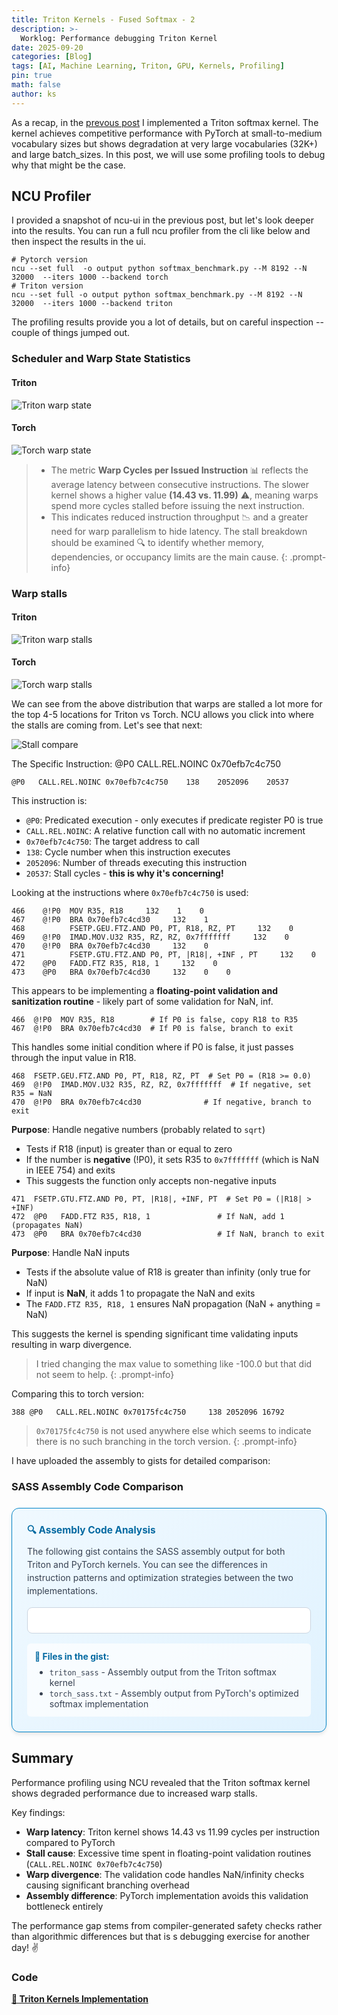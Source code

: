 ```yaml
---
title: Triton Kernels - Fused Softmax - 2
description: >-
  Worklog: Performance debugging Triton Kernel
date: 2025-09-20
categories: [Blog]
tags: [AI, Machine Learning, Triton, GPU, Kernels, Profiling]
pin: true
math: false
author: ks
---
```


As a recap, in the [prevous post](../posts/triton-kernels-softmax) I implemented a Triton softmax kernel. The kernel achieves competitive performance with PyTorch at small-to-medium vocabulary sizes but shows degradation at very large vocabularies (32K+) and large batch_sizes. In this post, we will use some profiling tools to debug why that might be the case. 

## NCU Profiler

I provided a snapshot of ncu-ui in the previous post, but let's look deeper into the results. You can run a full ncu profiler from the cli like below and then inspect the results in the ui.

```shell
# Pytorch version
ncu --set full  -o output python softmax_benchmark.py --M 8192 --N 32000  --iters 1000 --backend torch
# Triton version
ncu --set full -o output python softmax_benchmark.py --M 8192 --N 32000  --iters 1000 --backend triton
```

The profiling results provide you a lot of details, but on careful inspection -- couple of things jumped out.

### Scheduler and Warp State Statistics

#### Triton

![Triton warp state](/assets/softmax_warp_state_stats_triton.png)

#### Torch
![Torch warp state](/assets/softmax_warp_state_stats_torch.png)

> - The metric **Warp Cycles per Issued Instruction** 📊 reflects the average latency between consecutive instructions. The slower kernel shows a higher value **(14.43 vs. 11.99)** ⚠️, meaning warps spend more cycles stalled before issuing the next instruction. 
> - This indicates reduced instruction throughput 📉 and a greater need for warp parallelism to hide latency. The stall breakdown should be examined 🔍 to identify whether memory, dependencies, or occupancy limits are the main cause.
{: .prompt-info}

### Warp stalls 

#### Triton

![Triton warp stalls](/assets/softmax_ncu_warp_stalls_triton.png)

#### Torch
![Torch warp stalls](/assets/softmax_ncu_warp_stalls_torch.png)

We can see from the above distribution that warps are stalled a lot more for the top 4-5 locations for Triton vs Torch. NCU allows you click into where the stalls are coming from. Let's see that next:

![Stall compare](/assets/softmax_ncu_stall_sass_compare.png)

The Specific Instruction: @P0 CALL.REL.NOINC 0x70efb7c4c750

```
@P0   CALL.REL.NOINC 0x70efb7c4c750    138    2052096    20537
```

This instruction is:

- `@P0`: Predicated execution - only executes if predicate register P0 is true
- `CALL.REL.NOINC`: A relative function call with no automatic increment
- `0x70efb7c4c750`: The target address to call
- `138`: Cycle number when this instruction executes
- `2052096`: Number of threads executing this instruction
- `20537`: Stall cycles - **this is why it's concerning!**

Looking at the instructions where `0x70efb7c4c750` is used:

```assemby
466    @!P0  MOV R35, R18     132    1    0                                
467    @!P0  BRA 0x70efb7c4cd30     132    1                
468          FSETP.GEU.FTZ.AND P0, PT, R18, RZ, PT     132    0
469    @!P0  IMAD.MOV.U32 R35, RZ, RZ, 0x7fffffff     132    0           
470    @!P0  BRA 0x70efb7c4cd30     132    0
471          FSETP.GTU.FTZ.AND P0, PT, |R18|, +INF , PT     132    0
472    @P0   FADD.FTZ R35, R18, 1     132    0
473    @P0   BRA 0x70efb7c4cd30     132    0    0
```

This appears to be implementing a **floating-point validation and sanitization routine** - likely part of some validation for NaN, inf.

```
466  @!P0  MOV R35, R18        # If P0 is false, copy R18 to R35
467  @!P0  BRA 0x70efb7c4cd30  # If P0 is false, branch to exit
```
This handles some initial condition where if P0 is false, it just passes through the input value in R18.

```
468  FSETP.GEU.FTZ.AND P0, PT, R18, RZ, PT  # Set P0 = (R18 >= 0.0)
469  @!P0  IMAD.MOV.U32 R35, RZ, RZ, 0x7fffffff  # If negative, set R35 = NaN
470  @!P0  BRA 0x70efb7c4cd30              # If negative, branch to exit
```
**Purpose**: Handle negative numbers (probably related to `sqrt`)
- Tests if R18 (input) is greater than or equal to zero
- If the number is **negative** (!P0), it sets R35 to `0x7fffffff` (which is NaN in IEEE 754) and exits
- This suggests the function only accepts non-negative inputs

```
471  FSETP.GTU.FTZ.AND P0, PT, |R18|, +INF, PT  # Set P0 = (|R18| > +INF)
472  @P0   FADD.FTZ R35, R18, 1               # If NaN, add 1 (propagates NaN)
473  @P0   BRA 0x70efb7c4cd30                 # If NaN, branch to exit
```
**Purpose**: Handle NaN inputs
- Tests if the absolute value of R18 is greater than infinity (only true for NaN)
- If input is **NaN**, it adds 1 to propagate the NaN and exits
- The `FADD.FTZ R35, R18, 1` ensures NaN propagation (NaN + anything = NaN)

This suggests the kernel is spending significant time validating inputs resulting in warp divergence.

> I tried changing the max value to something like -100.0 but that did not seem to help. 
{: .prompt-info}

Comparing this to torch version:

```
388	@P0   CALL.REL.NOINC 0x70175fc4c750 	138	2052096	16792	
```

> `0x70175fc4c750` is not used anywhere else which seems to indicate there is no such branching in the torch version. 
{: .prompt-info}

I have uploaded the assembly to gists for detailed comparison:

### SASS Assembly Code Comparison

<div style="background: linear-gradient(135deg, #f0f9ff 0%, #e0f2fe 100%); border: 1px solid #0284c7; border-radius: 12px; padding: 24px; margin: 24px 0; box-shadow: 0 4px 6px -1px rgba(0, 0, 0, 0.1);">
  <div style="margin-bottom: 16px;">
    <h4 style="color: #0369a1; margin: 0 0 8px 0; font-size: 1.1em;">🔍 Assembly Code Analysis</h4>
    <p style="color: #374151; margin: 0; line-height: 1.5;">
      The following gist contains the SASS assembly output for both Triton and PyTorch kernels. You can see the differences in instruction patterns and optimization strategies between the two implementations.
    </p>
  </div>

  <div class="gist-wrapper" style="background-color: white; padding: 20px; border-radius: 8px; max-height: 600px; overflow-y: auto; border: 1px solid #cbd5e1;">
    <script src="https://gist.github.com/kapilsh/e05eb60eda61c3c43d4a131b34ad29dc.js"></script>
  </div>

  <div style="margin-top: 16px; padding: 12px; background-color: rgba(255, 255, 255, 0.7); border-radius: 6px;">
    <strong style="color: #0369a1;">📁 Files in the gist:</strong>
    <ul style="margin: 8px 0 0 0; color: #374151;">
      <li><code>triton_sass</code> - Assembly output from the Triton softmax kernel</li>
      <li><code>torch_sass.txt</code> - Assembly output from PyTorch's optimized softmax implementation</li>
    </ul>
  </div>
</div>

<style>
.gist-wrapper .gist-file {
  background-color: white !important;
}
.gist-wrapper .gist-data {
  background-color: white !important;
}
.gist-wrapper .highlight {
  background-color: white !important;
}
.gist-wrapper .blob-code-inner {
  background-color: white !important;
  color: #333 !important;
}
.gist-wrapper .blob-num {
  background-color: #f8f8f8 !important;
  color: #666 !important;
}
.gist-wrapper .gist-meta {
  background-color: #f8f8f8 !important;
}
</style>

## Summary

Performance profiling using NCU revealed that the Triton softmax kernel shows degraded performance due to increased warp stalls. 

Key findings:

- **Warp latency**: Triton kernel shows 14.43 vs 11.99 cycles per instruction compared to PyTorch
- **Stall cause**: Excessive time spent in floating-point validation routines (`CALL.REL.NOINC 0x70efb7c4c750`)
- **Warp divergence**: The validation code handles NaN/infinity checks causing significant branching overhead
- **Assembly difference**: PyTorch implementation avoids this validation bottleneck entirely

The performance gap stems from compiler-generated safety checks rather than algorithmic differences but that is s debugging exercise for another day! ✌️ 


### Code

**[🔗 Triton Kernels Implementation](https://github.com/kapilsh/gpt-oss-scratch/tree/main/kernels)**